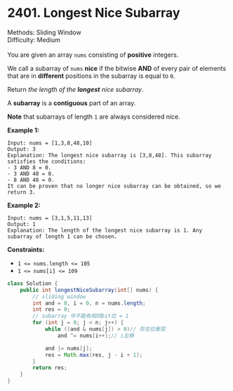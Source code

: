 # 2401. Longest Nice Subarray  

  Methods: Sliding Window </br> Difficulty: Medium </br> </br>You are given an array `nums` consisting of **positive** integers.

We call a subarray of `nums` **nice** if the bitwise **AND** of every pair of elements that are in **different** positions in the subarray is equal to `0`.

Return *the length of the ****longest**** nice subarray*.

A **subarray** is a **contiguous** part of an array.

**Note** that subarrays of length `1` are always considered nice.

**Example 1:**

```plain text
Input: nums = [1,3,8,48,10]
Output: 3
Explanation: The longest nice subarray is [3,8,48]. This subarray satisfies the conditions:
- 3 AND 8 = 0. 
- 3 AND 48 = 0.
- 8 AND 48 = 0.
It can be proven that no longer nice subarray can be obtained, so we return 3.
```

**Example 2:**

```plain text
Input: nums = [3,1,5,11,13]
Output: 1
Explanation: The length of the longest nice subarray is 1. Any subarray of length 1 can be chosen.
```

**Constraints:**

- `1 <= nums.length <= 105`
- `1 <= nums[i] <= 109`
```java
class Solution {
    public int longestNiceSubarray(int[] nums) {
        // sliding window
        int and = 0, i = 0, n = nums.length;
        int res = 0;
        // subarray 中不能有相同bit位 = 1
        for (int j = 0; j < n; j++) {
            while ((and & nums[j]) > 0)// 存在位衝突
                and ^= nums[i++];// i左移

            and |= nums[j];
            res = Math.max(res, j - i + 1);
        }
        return res;
    }
}
```

